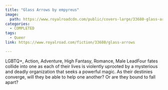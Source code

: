 ```yaml
---
title: "Glass Arrows by empyreus"
image:
  path: https://www.royalroadcdn.com/public/covers-large/33680-glass-arrows.jpg
categories:
  - COMPLETED
tags:
  - Queer
link: https://www.royalroad.com/fiction/33680/glass-arrows

---
```

LGBTQ+, Action, Adventure, High Fantasy, Romance, Male LeadFour fates collide into one as each of their lives is violently uprooted by a mysterious and deadly organization that seeks a powerful magic. As their destinies converge, will they be able to help one another? Or are they bound to fall apart?

